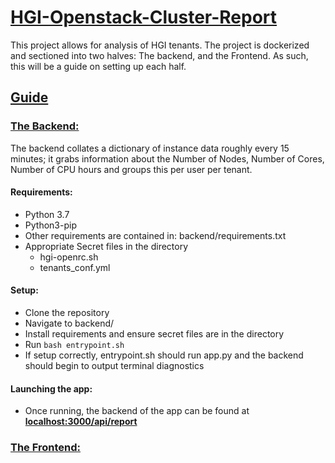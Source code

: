 # <ins>__HGI-Openstack-Cluster-Report__</ins>

This project allows for analysis of HGI tenants. The project is dockerized and sectioned into two halves: The backend, and the Frontend. As such, this will be a guide on setting up each half.


## <ins>__Guide__</ins>

### <ins>The Backend:</ins>
The backend collates a dictionary of instance data roughly every 15 minutes; it grabs information about the Number of Nodes, Number of Cores, Number of CPU hours and groups this per user per tenant.

#### Requirements:
 * Python 3.7
 * Python3-pip
 * Other requirements are contained in: backend/requirements.txt
 * Appropriate Secret files in the directory
     * hgi-openrc.sh
     * tenants_conf.yml

#### Setup:
 * Clone the repository
 * Navigate to backend/
 * Install requirements and ensure secret files are in the directory
 * Run ```bash entrypoint.sh```
 * If setup correctly, entrypoint.sh should run app.py and the backend should begin to output terminal diagnostics

#### Launching the app:
 * Once running, the backend of the app can be found at **<localhost:3000/api/report>**

 
### <ins>The Frontend:</ins>
